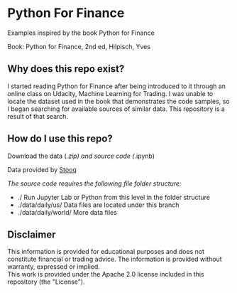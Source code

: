 # Python For Finance
Examples inspired by the book Python for Finance

Book: Python for Finance, 2nd ed, Hilpisch, Yves

## Why does this repo exist?

I started reading Python for Finance after being introduced to it through an online class on Udacity, Machine Learning for Trading.
I was unable to locate the dataset used in the book that demonstrates the code samples, so I began searching for available sources of similar data.
This repository is a result of that search.

## How do I use this repo?

Download the data (*.zip) and source code (*.ipynb)

Data provided by [Stooq](https://stooq.com/db/h/)

*The source code requires the following file folder structure:*
- ./                     Run Jupyter Lab or Python from this level in the folder structure
- ./data/daily/us/       Data files are located under this branch
- ./data/daily/world/    More data files

## Disclaimer
This information is provided for educational purposes and does not constitute financial or trading advice.
The information is provided without warranty, expressed or implied.  
This work is provided under the Apache 2.0 license included in this repository (the "License").
